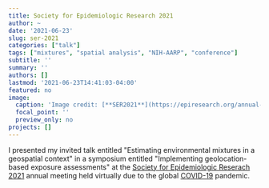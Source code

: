 ```yaml
---
title: Society for Epidemiologic Research 2021
author: ~
date: '2021-06-23'
slug: ser-2021
categories: ["talk"]
tags: ["mixtures", "spatial analysis", "NIH-AARP", "conference"]
subtitle: ''
summary: ''
authors: []
lastmod: '2021-06-23T14:41:03-04:00'
featured: no
image:
  caption: 'Image credit: [**SER2021**](https://epiresearch.org/annual-meeting/2021-meeting/)'
  focal_point: ''
  preview_only: no
projects: []
---
```


I presented my invited talk entitled "Estimating environmental mixtures in a geospatial context" in a symposium entitled "Implementing geolocation-based exposure assessments" at the [Society for Epidemiologic Reserach 2021](https://epiresearch.org/annual-meeting/2021-meeting/) annual meeting held virtually due to the global [COVID-19](https://www.cdc.gov/coronavirus/2019-ncov/index.html) pandemic.
